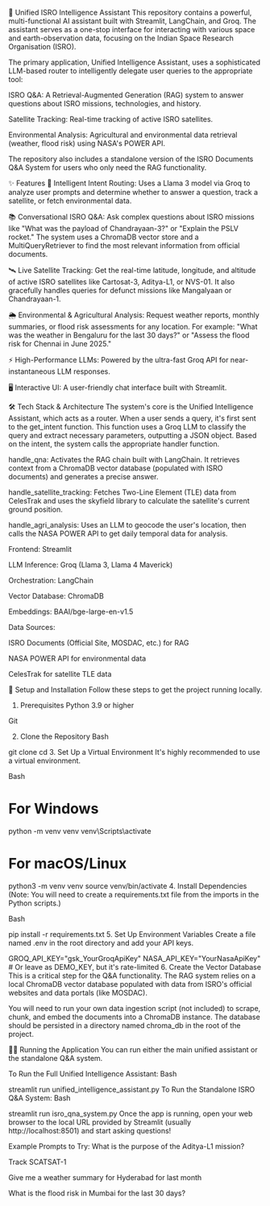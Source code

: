 🌌 Unified ISRO Intelligence Assistant
This repository contains a powerful, multi-functional AI assistant built with Streamlit, LangChain, and Groq. The assistant serves as a one-stop interface for interacting with various space and earth-observation data, focusing on the Indian Space Research Organisation (ISRO).

The primary application, Unified Intelligence Assistant, uses a sophisticated LLM-based router to intelligently delegate user queries to the appropriate tool:

ISRO Q&A: A Retrieval-Augmented Generation (RAG) system to answer questions about ISRO missions, technologies, and history.

Satellite Tracking: Real-time tracking of active ISRO satellites.

Environmental Analysis: Agricultural and environmental data retrieval (weather, flood risk) using NASA's POWER API.

The repository also includes a standalone version of the ISRO Documents Q&A System for users who only need the RAG functionality.

✨ Features
🧠 Intelligent Intent Routing: Uses a Llama 3 model via Groq to analyze user prompts and determine whether to answer a question, track a satellite, or fetch environmental data.

📚 Conversational ISRO Q&A: Ask complex questions about ISRO missions like "What was the payload of Chandrayaan-3?" or "Explain the PSLV rocket." The system uses a ChromaDB vector store and a MultiQueryRetriever to find the most relevant information from official documents.

🛰️ Live Satellite Tracking: Get the real-time latitude, longitude, and altitude of active ISRO satellites like Cartosat-3, Aditya-L1, or NVS-01. It also gracefully handles queries for defunct missions like Mangalyaan or Chandrayaan-1.

🌦️ Environmental & Agricultural Analysis: Request weather reports, monthly summaries, or flood risk assessments for any location. For example: "What was the weather in Bengaluru for the last 30 days?" or "Assess the flood risk for Chennai in June 2025."

⚡ High-Performance LLMs: Powered by the ultra-fast Groq API for near-instantaneous LLM responses.

🖥️ Interactive UI: A user-friendly chat interface built with Streamlit.

🛠️ Tech Stack & Architecture
The system's core is the Unified Intelligence Assistant, which acts as a router. When a user sends a query, it's first sent to the get_intent function. This function uses a Groq LLM to classify the query and extract necessary parameters, outputting a JSON object. Based on the intent, the system calls the appropriate handler function.

handle_qna: Activates the RAG chain built with LangChain. It retrieves context from a ChromaDB vector database (populated with ISRO documents) and generates a precise answer.

handle_satellite_tracking: Fetches Two-Line Element (TLE) data from CelesTrak and uses the skyfield library to calculate the satellite's current ground position.

handle_agri_analysis: Uses an LLM to geocode the user's location, then calls the NASA POWER API to get daily temporal data for analysis.

Frontend: Streamlit

LLM Inference: Groq (Llama 3, Llama 4 Maverick)

Orchestration: LangChain

Vector Database: ChromaDB

Embeddings: BAAI/bge-large-en-v1.5

Data Sources:

ISRO Documents (Official Site, MOSDAC, etc.) for RAG

NASA POWER API for environmental data

CelesTrak for satellite TLE data

🚀 Setup and Installation
Follow these steps to get the project running locally.

1. Prerequisites
Python 3.9 or higher

Git

2. Clone the Repository
Bash

git clone <your-repository-url>
cd <your-repository-directory>
3. Set Up a Virtual Environment
It's highly recommended to use a virtual environment.

Bash

# For Windows
python -m venv venv
venv\Scripts\activate

# For macOS/Linux
python3 -m venv venv
source venv/bin/activate
4. Install Dependencies
(Note: You will need to create a requirements.txt file from the imports in the Python scripts.)

Bash

pip install -r requirements.txt
5. Set Up Environment Variables
Create a file named .env in the root directory and add your API keys.

GROQ_API_KEY="gsk_YourGroqApiKey"
NASA_API_KEY="YourNasaApiKey" # Or leave as DEMO_KEY, but it's rate-limited
6. Create the Vector Database
This is a critical step for the Q&A functionality. The RAG system relies on a local ChromaDB vector database populated with data from ISRO's official websites and data portals (like MOSDAC).

You will need to run your own data ingestion script (not included) to scrape, chunk, and embed the documents into a ChromaDB instance. The database should be persisted in a directory named chroma_db in the root of the project.

🏃‍♀️ Running the Application
You can run either the main unified assistant or the standalone Q&A system.

To Run the Full Unified Intelligence Assistant:
Bash

streamlit run unified_intelligence_assistant.py
To Run the Standalone ISRO Q&A System:
Bash

streamlit run isro_qna_system.py
Once the app is running, open your web browser to the local URL provided by Streamlit (usually http://localhost:8501) and start asking questions!

Example Prompts to Try:
What is the purpose of the Aditya-L1 mission?

Track SCATSAT-1

Give me a weather summary for Hyderabad for last month

What is the flood risk in Mumbai for the last 30 days?
